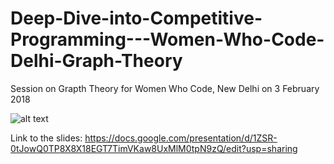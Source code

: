 # Deep-Dive-into-Competitive-Programming---Women-Who-Code-Delhi-Graph-Theory
Session on Grapth Theory for Women Who Code, New Delhi on 3 February 2018

![alt text](https://github.com/shubhi-sareen/Deep-Dive-into-Competitive-Programming---Women-Who-Code-Delhi/blob/master/Banner.jpg)


Link to the slides: https://docs.google.com/presentation/d/1ZSR-0tJowQ0TP8X8X18EGT7TimVKaw8UxMlM0tpN9zQ/edit?usp=sharing

